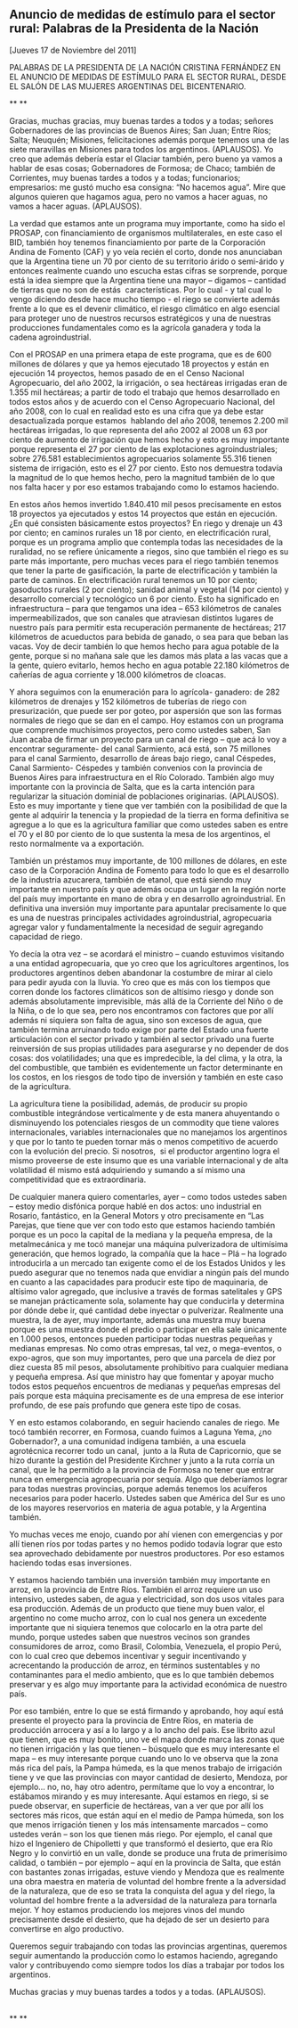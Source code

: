 Anuncio de medidas de estímulo para el sector rural: Palabras de la Presidenta de la Nación
-------------------------------------------------------------------------------------------

[Jueves 17 de Noviembre del 2011]

PALABRAS DE LA PRESIDENTA DE LA NACIÓN CRISTINA FERNÁNDEZ EN EL ANUNCIO
DE MEDIDAS DE ESTÍMULO PARA EL SECTOR RURAL, DESDE EL SALÓN DE LAS
MUJERES ARGENTINAS DEL BICENTENARIO.

** **

Gracias, muchas gracias, muy buenas tardes a todos y a todas; señores
Gobernadores de las provincias de Buenos Aires; San Juan; Entre Ríos;
Salta; Neuquén; Misiones, felicitaciones además porque tenemos una de
las siete maravillas en Misiones para todos los argentinos. (APLAUSOS).
Yo creo que además debería estar el Glaciar también, pero bueno ya vamos
a hablar de esas cosas; Gobernadores de Formosa; de Chaco; también de
Corrientes, muy buenas tardes a todos y a todas; funcionarios;
empresarios: me gustó mucho esa consigna: “No hacemos agua”. Mire que
algunos quieren que hagamos agua, pero no vamos a hacer aguas, no vamos
a hacer aguas. (APLAUSOS).

La verdad que estamos ante un programa muy importante, como ha sido el
PROSAP, con financiamiento de organismos multilaterales, en este caso el
BID, también hoy tenemos financiamiento por parte de la Corporación
Andina de Fomento (CAF) y yo veía recién el corto, donde nos anunciaban
que la Argentina tiene un 70 por ciento de su territorio árido o
semi-árido y entonces realmente cuando uno escucha estas cifras se
sorprende, porque está la idea siempre que la Argentina tiene una mayor
– digamos – cantidad de tierras que no son de estás  características.
Por lo cual - y tal cual lo vengo diciendo desde hace mucho tiempo - el
riego se convierte además frente a lo que es el devenir climático, el
riesgo climático en algo esencial para proteger uno de nuestros recursos
estratégicos y una de nuestras producciones fundamentales como es la
agrícola ganadera y toda la cadena agroindustrial.

Con el PROSAP en una primera etapa de este programa, que es de 600
millones de dólares y que ya hemos ejecutado 18 proyectos y están en
ejecución 14 proyectos, hemos pasado de en el Censo Nacional
Agropecuario, del año 2002, la irrigación, o sea hectáreas irrigadas
eran de 1.355 mil hectáreas; a partir de todo el trabajo que hemos
desarrollado en todos estos años y de acuerdo con el Censo Agropecuario
Nacional, del año 2008, con lo cual en realidad esto es una cifra que ya
debe estar desactualizada porque estamos  hablando del año 2008, tenemos
2.200 mil hectáreas irrigadas, lo que representa del año 2002 al 2008 un
63 por ciento de aumento de irrigación que hemos hecho y esto es muy
importante porque representa el 27 por ciento de las explotaciones
agroindustriales; sobre 276.581 establecimientos agropecuarios solamente
55.316 tienen sistema de irrigación, esto es el 27 por ciento. Esto nos
demuestra todavía la magnitud de lo que hemos hecho, pero la magnitud
también de lo que nos falta hacer y por eso estamos trabajando como lo
estamos haciendo.

En estos años hemos invertido 1.840.410 mil pesos precisamente en estos
18 proyectos ya ejecutados y estos 14 proyectos que están en ejecución.
¿En qué consisten básicamente estos proyectos? En riego y drenaje un 43
por ciento; en caminos rurales un 18 por ciento, en electrificación
rural, porque es un programa amplio que contempla todas las necesidades
de la ruralidad, no se refiere únicamente a riegos, sino que también el
riego es su parte más importante, pero muchas veces para el riego
también tenemos que tener la parte de gasificación, la parte de
electrificación y también la parte de caminos. En electrificación rural
tenemos un 10 por ciento; gasoductos rurales (2 por ciento); sanidad
animal y vegetal (14 por ciento) y desarrollo comercial y tecnológico un
6 por ciento. Esto ha significado en infraestructura – para que tengamos
una idea – 653 kilómetros de canales impermeabilizados, que son canales
que atraviesan distintos lugares de nuestro país para permitir esta
recuperación permanente de hectáreas; 217 kilómetros de acueductos para
bebida de ganado, o sea para que beban las vacas. Voy de decir también
lo que hemos hecho para agua potable de la gente, porque si no mañana
sale que les damos más plata a las vacas que a la gente, quiero
evitarlo, hemos hecho en agua potable 22.180 kilómetros de cañerías de
agua corriente y 18.000 kilómetros de cloacas.

Y ahora seguimos con la enumeración para lo agrícola- ganadero: de 282
kilómetros de drenajes y 152 kilómetros de tuberías de riego con
presurización, que puede ser por goteo, por aspersión que son las formas
normales de riego que se dan en el campo. Hoy estamos con un programa
que comprende muchísimos proyectos, pero como ustedes saben, San Juan
acaba de firmar un proyecto para un canal de riego – que acá lo voy a
encontrar seguramente- del canal Sarmiento, acá está, son 75 millones
para el canal Sarmiento, desarrollo de áreas bajo riego, canal Céspedes,
Canal Sarmiento- Céspedes y también convenios con la provincia de Buenos
Aires para infraestructura en el Río Colorado. También algo muy
importante con la provincia de Salta, que es la carta intención para
regularizar la situación dominial de poblaciones originarias.
(APLAUSOS). Esto es muy importante y tiene que ver también con la
posibilidad de que la gente al adquirir la tenencia y la propiedad de la
tierra en forma definitiva se agregue a lo que es la agricultura
familiar que como ustedes saben es entre el 70 y el 80 por ciento de lo
que sustenta la mesa de los argentinos, el resto normalmente va a
exportación.

También un préstamos muy importante, de 100 millones de dólares, en este
caso de la Corporación Andina de Fomento para todo lo que es el
desarrollo de la industria azucarera, también de etanol, que está siendo
muy importante en nuestro país y que además ocupa un lugar en la región
norte del país muy importante en mano de obra y en desarrollo
agroindustrial. En definitiva una inversión muy importante para
apuntalar precisamente lo que es una de nuestras principales actividades
agroindustrial, agropecuaria agregar valor y fundamentalmente la
necesidad de seguir agregando capacidad de riego.

Yo decía la otra vez – se acordará el ministro – cuando estuvimos
visitando a una entidad agropecuaria, que yo creo que los agricultores
argentinos, los productores argentinos deben abandonar la costumbre de
mirar al cielo para pedir ayuda con la lluvia. Yo creo que es más con
los tiempos que corren donde los factores climáticos son de altísimo
riesgo y donde son además absolutamente imprevisible, más allá de la
Corriente del Niño o de la Niña, o de lo que sea, pero nos encontramos
con factores que por allí además ni siquiera son falta de agua, sino son
excesos de agua, que también termina arruinando todo exige por parte del
Estado una fuerte articulación con el sector privado y también al sector
privado una fuerte reinversión de sus propias utilidades para asegurarse
y no depender de dos cosas: dos volatilidades; una que es impredecible,
la del clima, y la otra, la del combustible, que también es
evidentemente un factor determinante en los costos, en los riesgos de
todo tipo de inversión y también en este caso de la agricultura.

La agricultura tiene la posibilidad, además, de producir su propio
combustible integrándose verticalmente y de esta manera ahuyentando o
disminuyendo los potenciales riesgos de un commodity que tiene valores
internacionales, variables internacionales que no manejamos los
argentinos y que por lo tanto te pueden tornar más o menos competitivo
de acuerdo con la evolución del precio. Si nosotros,  si el productor
argentino logra el mismo proveerse de este insumo que es una variable
internacional y de alta volatilidad él mismo está adquiriendo y sumando
a sí mismo una competitividad que es extraordinaria.

De cualquier manera quiero comentarles, ayer – como todos ustedes saben
– estoy medio disfónica porque hablé en dos actos: uno industrial en
Rosario, fantástico, en la General Motors y otro precisamente en “Las
Parejas, que tiene que ver con todo esto que estamos haciendo también
porque es un poco la capital de la mediana y la pequeña empresa, de la
metalmecánica y me tocó manejar una máquina pulverizadora de ultimísima
generación, que hemos logrado, la compañía que la hace – Plá – ha
logrado introducirla a un mercado tan exigente como el de los Estados
Unidos y les puedo asegurar que no tenemos nada que envidiar a ningún
país del mundo en cuanto a las capacidades para producir este tipo de
maquinaria, de altísimo valor agregado, que inclusive a través de formas
satelitales y GPS se manejan prácticamente sola, solamente hay que
conducirla y determina por dónde debe ir, qué cantidad debe inyectar o
pulverizar. Realmente una muestra, la de ayer, muy importante, además
una muestra muy buena porque es una muestra donde el predio o participar
en ella sale únicamente en 1.000 pesos, entonces pueden participar todas
nuestras pequeñas y medianas empresas. No como otras empresas, tal vez,
o mega-eventos, o expo-agros, que son muy importantes, pero que una
parcela de diez por diez cuesta 85 mil pesos, absolutamente prohibitivo
para cualquier mediana y pequeña empresa. Así que ministro hay que
fomentar y apoyar mucho todos estos pequeños encuentros de medianas y
pequeñas empresas del país porque esta máquina precisamente es de una
empresa de ese interior profundo, de ese país profundo que genera este
tipo de cosas.

Y en esto estamos colaborando, en seguir haciendo canales de riego. Me
tocó también recorrer, en Formosa, cuando fuimos a Laguna Yema, ¿no
Gobernador?, a una comunidad indígena también, a una escuela agrotécnica
recorrer todo un canal,  junto a la Ruta de Capricornio, que se hizo
durante la gestión del Presidente Kirchner y junto a la ruta corría un
canal, que le ha permitido a la provincia de Formosa no tener que entrar
nunca en emergencia agropecuaria por sequía. Algo que deberíamos lograr
para todas nuestras provincias, porque además tenemos los acuíferos
necesarios para poder hacerlo. Ustedes saben que América del Sur es uno
de los mayores reservorios en materia de agua potable, y la Argentina
también.

Yo muchas veces me enojo, cuando por ahí vienen con emergencias y por
allí tienen ríos por todas partes y no hemos podido todavía lograr que
esto sea aprovechado debidamente por nuestros productores. Por eso
estamos haciendo todas esas inversiones.

Y estamos haciendo también una inversión también muy importante en
arroz, en la provincia de Entre Ríos. También el arroz requiere un uso
intensivo, ustedes saben, de agua y electricidad, son dos usos vitales
para esa producción. Además de un producto que tiene muy buen valor, el
argentino no come mucho arroz, con lo cual nos genera un excedente
importante que ni siquiera tenemos que colocarlo en la otra parte del
mundo, porque ustedes saben que nuestros vecinos son grandes
consumidores de arroz, como Brasil, Colombia, Venezuela, el propio Perú,
con lo cual creo que debemos incentivar y seguir incentivando y
acrecentando la producción de arroz, en términos sustentables y no
contaminantes para el medio ambiento, que es lo que también debemos
preservar y es algo muy importante para la actividad económica de
nuestro país.

Por eso también, entre lo que se está firmando y aprobando, hoy aquí
está presente el proyecto para la provincia de Entre Ríos, en materia de
producción arrocera y así a lo largo y a lo ancho del país. Ese librito
azul que tienen, que es muy bonito, uno ve el mapa donde marca las zonas
que no tienen irrigación y las que tienen – búsquelo que es muy
interesante el mapa – es muy interesante porque cuando uno lo ve observa
que la zona más rica del país, la Pampa húmeda, es la que menos trabajo
de irrigación tiene y ve que las provincias con mayor cantidad de
desierto, Mendoza, por ejemplo… no, no, hay otro adentro, permítame que
lo voy a encontrar, lo estábamos mirando y es muy interesante. Aquí
estamos en riego, si se puede observar, en superficie de hectáreas, van
a ver que por allí los sectores más ricos, que están aquí en el medio de
Pampa húmeda, son los que menos irrigación tienen y los más intensamente
marcados – como ustedes verán – son los que tienen más riego. Por
ejemplo, el canal que hizo el Ingeniero de Chipolletti y que transformó
el desierto, que era Río Negro y lo convirtió en un valle, donde se
produce una fruta de primerísimo calidad, o también – por ejemplo – aquí
en la provincia de Salta, que están con bastantes zonas irrigadas,
estuve viendo y Mendoza que es realmente una obra maestra en materia de
voluntad del hombre frente a la adversidad de la naturaleza, que de eso
se trata la conquista del agua y del riego, la voluntad del hombre
frente a la adversidad de la naturaleza para tornarla mejor. Y hoy
estamos produciendo los mejores vinos del mundo precisamente desde el
desierto, que ha dejado de ser un desierto para convertirse en algo
productivo.

Queremos seguir trabajando con todas las provincias argentinas, queremos
seguir aumentando la producción como lo estamos haciendo, agregando
valor y contribuyendo como siempre todos los días a trabajar por todos
los argentinos.

Muchas gracias y muy buenas tardes a todos y a todas. (APLAUSOS).
               

** **
